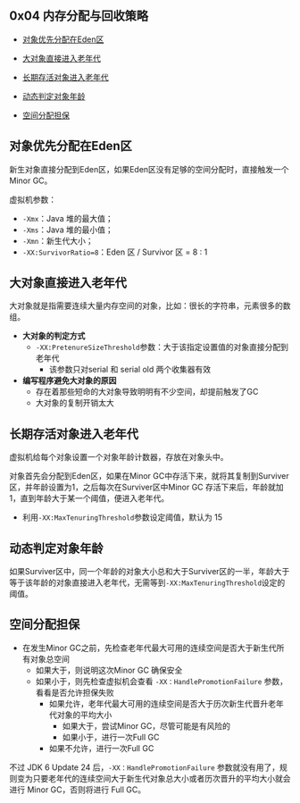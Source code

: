 
## 0x04 内存分配与回收策略

- [对象优先分配在Eden区](#对象优先分配在Eden区)
- [大对象直接进入老年代](#大对象直接进入老年代)

- [长期存活对象进入老年代](#长期存活对象进入老年代)

- [动态判定对象年龄](#动态判定对象年龄)

- [空间分配担保](#空间分配担保)


## 对象优先分配在Eden区

新生对象直接分配到Eden区，如果Eden区没有足够的空间分配时，直接触发一个Minor GC。

虚拟机参数：

- `-Xmx`：Java 堆的最大值；
- `-Xms`：Java 堆的最小值；
- `-Xmn`：新生代大小；
- `-XX:SurvivorRatio=8`：Eden 区 / Survivor 区 = 8 : 1

## 大对象直接进入老年代

大对象就是指需要连续大量内存空间的对象，比如：很长的字符串，元素很多的数组。

- **大对象的判定方式**
    - `-XX:PretenureSizeThreshold`参数：大于该指定设置值的对象直接分配到老年代
        - 该参数只对serial 和 serial old 两个收集器有效 
- **编写程序避免大对象的原因**
    - 存在着那些短命的大对象导致明明有不少空间，却提前触发了GC
    - 大对象的复制开销太大

## 长期存活对象进入老年代

虚拟机给每个对象设置一个对象年龄计数器，存放在对象头中。

对象首先会分配到Eden区，如果在Minor GC中存活下来，就将其复制到Surviver区，并年龄设置为1，之后每次在Surviver区中Minor GC 存活下来后，年龄就加1，直到年龄大于某一个阈值，便进入老年代。

- 利用`-XX:MaxTenuringThreshold`参数设定阈值，默认为 15

## 动态判定对象年龄

如果Surviver区中，同一个年龄的对象大小总和大于Surviver区的一半，年龄大于等于该年龄的对象直接进入老年代，无需等到`-XX:MaxTenuringThreshold`设定的阈值。

## 空间分配担保

- 在发生Minor GC之前，先检查老年代最大可用的连续空间是否大于新生代所有对象总空间
  - 如果大于，则说明这次Minor GC 确保安全
  - 如果小于，则先检查虚拟机会查看 `-XX：HandlePromotionFailure` 参数，看看是否允许担保失败
    - 如果允许，老年代最大可用的连续空间是否大于历次新生代晋升老年代对象的平均大小
      - 如果大于，尝试Minor GC，尽管可能是有风险的
      - 如果小于，进行一次Full GC
    - 如果不允许，进行一次Full GC

不过 JDK 6 Update 24 后，`-XX：HandlePromotionFailure` 参数就没有用了，规则变为只要老年代的连续空间大于新生代对象总大小或者历次晋升的平均大小就会进行 Minor GC，否则将进行 Full GC。

